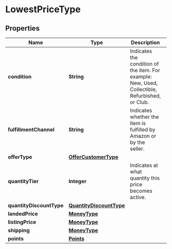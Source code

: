 # LowestPriceType

## Properties
Name | Type | Description | Notes
------------ | ------------- | ------------- | -------------
**condition** | **String** | Indicates the condition of the item. For example: New, Used, Collectible, Refurbished, or Club. | 
**fulfillmentChannel** | **String** | Indicates whether the item is fulfilled by Amazon or by the seller. | 
**offerType** | [**OfferCustomerType**](OfferCustomerType.md) |  |  [optional]
**quantityTier** | **Integer** | Indicates at what quantity this price becomes active. |  [optional]
**quantityDiscountType** | [**QuantityDiscountType**](QuantityDiscountType.md) |  |  [optional]
**landedPrice** | [**MoneyType**](MoneyType.md) |  | 
**listingPrice** | [**MoneyType**](MoneyType.md) |  | 
**shipping** | [**MoneyType**](MoneyType.md) |  | 
**points** | [**Points**](Points.md) |  |  [optional]
